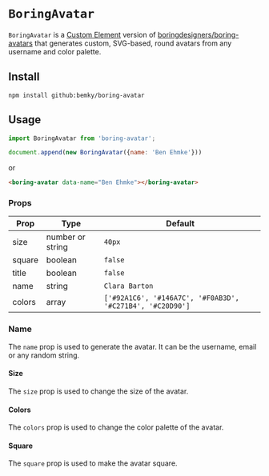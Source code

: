 # `BoringAvatar`

`BoringAvatar` is a [Custom Element](https://developer.mozilla.org/en-US/docs/Web/API/Web_components/Using_custom_elements) version of [boringdesigners/boring-avatars](https://github.com/boringdesigners/boring-avatars) that generates custom, SVG-based, round avatars from any username and color palette.

## Install
    npm install github:bemky/boring-avatar

## Usage

```javascript
import BoringAvatar from 'boring-avatar';

document.append(new BoringAvatar({name: 'Ben Ehmke'}))
```

or
```html
<boring-avatar data-name="Ben Ehmke"></boring-avatar>
````

### Props

| Prop    | Type                                                         | Default                                                   |
|---------|--------------------------------------------------------------|-----------------------------------------------------------|
| size    | number or string                                             | `40px`                                                    |
| square  | boolean                                                      | `false`                                                   |
| title   | boolean                                                      | `false`                                                   |
| name    | string                                                       | `Clara Barton`                                            |
| colors  | array                                                        | `['#92A1C6', '#146A7C', '#F0AB3D', '#C271B4', '#C20D90']` | 

### Name
The `name` prop is used to generate the avatar. It can be the username, email or any random string.


#### Size
The `size` prop is used to change the size of the avatar.


#### Colors
The `colors` prop is used to change the color palette of the avatar.


#### Square
The `square` prop is used to make the avatar square.
